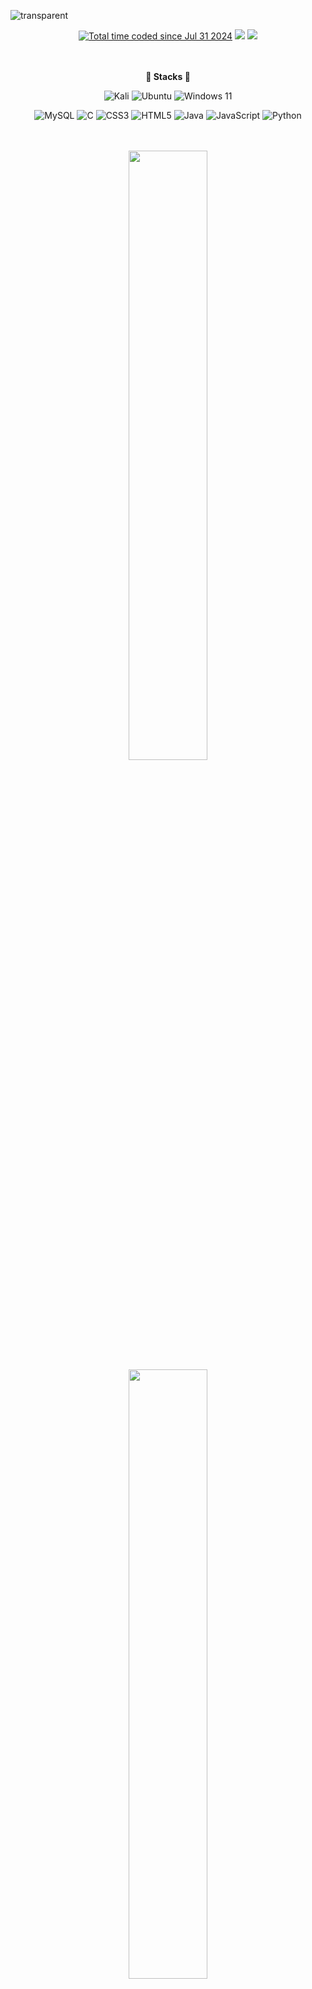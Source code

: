 ![transparent](https://capsule-render.vercel.app/api?type=transparent&height=300&color=gradient&text=WELCOME&desc=SHU's%20github&fontColor=D9E5FF&descAlign=68&descSize=23&descAlignY=63&animation=twinkling&fontSize=75)

<p align="center" display="inline-block">
  <a href="https://wakatime.com/@6b8a97d8-372d-4829-aa0b-c7a3eb29852e"><img src="https://wakatime.com/badge/user/6b8a97d8-372d-4829-aa0b-c7a3eb29852e.svg" alt="Total time coded since Jul 31 2024" /></a>
  <a href="https://hits.seeyoufarm.com"><img src="https://hits.seeyoufarm.com/api/count/incr/badge.svg?url=https%3A%2F%2Fgithub.com%2FSHU-sy&count_bg=%23D9E5FF&title_bg=%23555555&icon=&icon_color=%23E7E7E7&title=hits&edge_flat=false"/></a>
  <a href="https://blog.naver.com/shu_uuu" target="_blank"><img src="https://img.shields.io/badge/BLOG-232F3E?style=flat-square&logo=blogger&logoColor=white"/></a>

  <br>
  <br>
  <br>
</p>

<p align="center">
    <Strong>🍪 Stacks 🍪</Strong><br>
</p>

<div align="center">
  
![Kali](https://img.shields.io/badge/Kali-268BEE?style=for-the-badge&logo=kalilinux&logoColor=white)
![Ubuntu](https://img.shields.io/badge/Ubuntu-E95420?style=for-the-badge&logo=ubuntu&logoColor=white)
![Windows 11](https://img.shields.io/badge/Windows%2011-%230079d5.svg?style=for-the-badge&logo=Windows%2011&logoColor=white)

![MySQL](https://img.shields.io/badge/mysql-4479A1.svg?style=for-the-badge&logo=mysql&logoColor=white)
![C](https://img.shields.io/badge/c-%2300599C.svg?style=for-the-badge&logo=c&logoColor=white)
![CSS3](https://img.shields.io/badge/css3-%231572B6.svg?style=for-the-badge&logo=css3&logoColor=white)
![HTML5](https://img.shields.io/badge/html5-%23E34F26.svg?style=for-the-badge&logo=html5&logoColor=white)
![Java](https://img.shields.io/badge/java-%23ED8B00.svg?style=for-the-badge&logo=openjdk&logoColor=white)
![JavaScript](https://img.shields.io/badge/javascript-%23323330.svg?style=for-the-badge&logo=javascript&logoColor=%23F7DF1E)
![Python](https://img.shields.io/badge/python-3670A0?style=for-the-badge&logo=python&logoColor=ffdd54)
</div>

<p align="center" display="inline-block">
  <br>
  <br>
  <img height="50%" width="auto" src ="https://github-readme-stats.vercel.app/api?username=SHU-sy&show_icons=true&count_private=true&theme=transparent&hide_border=true&hide=issues,contribs&bg_color=00000000">
  <a href="https://github.com/anuraghazra/github-readme-stats"><img height="50%" width="auto" src ="https://github-readme-stats.vercel.app/api/wakatime?username=SHUsy&theme=transparent&hide_border=true"/>
  <br>
  <br>
</p>

